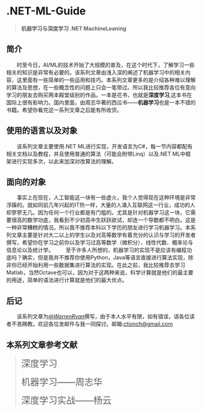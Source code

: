 # .NET-ML-Guide

>**机器学习与深度学习 .NET MachineLeaning**

## **简介**

&emsp;&emsp;时至今日，AI/ML的技术开始了大规模的普及，在这个时代下，了解学习一些相关的知识是非常有必要的。该系列文章由浅入深的阐述了机器学习中的相关内容，这里面有一些简单的一些运用和技巧。本系列文章更多的是介绍各种难以理解的算法及思想，在一些概念性的问题上只会一笔带过。所以我比较推荐各位有意向学习的朋友去购买两本殿堂级别的作品。一本是花书，也就是**深度学习**,这本书在国际上很有影响力。国内里面，由周志华著的西瓜书——**机器学习**也是一本不错的书籍。希望你看完这一系列文章之后能有所收货。

## **使用的语言以及对象**

&emsp;&emsp;该系列文章主要使用.NET ML进行实现，开发语言为C#，每一节内容都配有相关文档以及教程，并且使用普通的算法（可能会附带Linq）以及.NET ML中框架进行实现多次，以此来加深对改算法的理解。

## **面向的对象**

&emsp;&emsp;事实上在现在，人工智能这一块有一些虚火，我个人觉得现在这种环境是非常浮躁的。就如同前几年兴起的IT热一样，大量的人涌入互联网这一行业，成功的人却寥寥无几。因为任何一个行业都是有门槛的。尤其是针对机器学习这一块，它需要很高的数学功底，我看到不少初高中生跃跃欲试，却连一个导数都不明白。这是一种非常糟糕的情况。所以我不推荐本科以下学历的朋友进行学习机器学习。本系列文章主要是针对大二以上的学生以及对高等数学有着充分的认识与学习的开发者撰写，希望你在学习之前你以及学习过高等数学（微积分）、线性代数、概率论与信息论以及统计学。
&emsp;&emsp;至于许多人所想的，机器学习的实现不是应该有编程功底吗？确实，但是我并不推荐你使用Python，Java等语言直接进行算法实现，除非你已经开始利用一些数据集进行算法的实现。在此之前，我比较推荐去学习Matlab，当然Octave也可以，因为对于这两种来说，科学计算就是他们的最主要的用途，简单的语法进行计算就是他们的最大优点。

## **后记**

&emsp;&emsp;该系列文章为[*@WarrenRyan*](https://blog.tity.online)撰写，由于本人水平有限，如有错误，请各位读者不吝赐教。欢迎各位发邮件与我一同探讨。邮箱:ctionch@gmail.com

## 本系列文章参考文献

> <font size=5>深度学习</font>
>
> <font size=5>机器学习——周志华</font>
> 
> <font size=5>深度学习实战——杨云</font>